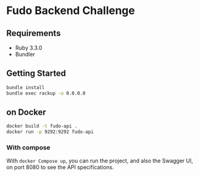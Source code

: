 # Fudo Backend Challenge

## Requirements
- Ruby 3.3.0
- Bundler

## Getting Started

```bash
bundle install
bundle exec rackup -o 0.0.0.0       
```

## on Docker

```bash
docker build -t fudo-api .
docker run -p 9292:9292 fudo-api 
```

### With compose

With `docker Compose up`, you can run the project, and also the Swagger UI, on port 8080 to see the API specifications.

